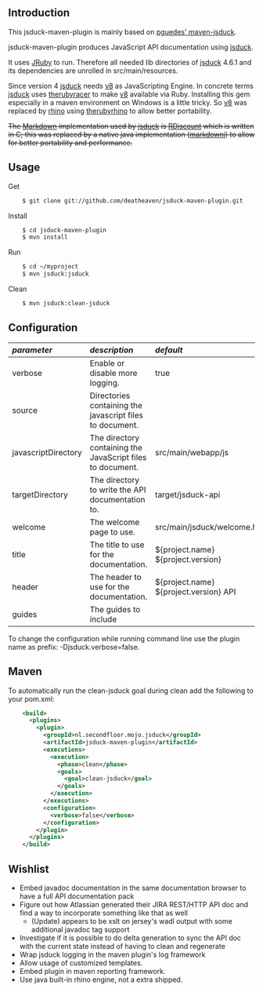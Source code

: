 Introduction
------------

This jsduck-maven-plugin is mainly based on [pguedes' maven-jsduck](https://github.com/pguedes/maven-jsduck).

jsduck-maven-plugin produces JavaScript API documentation using [jsduck](http://rubygems.org/gems/jsduck).

It uses [JRuby](http://www.jruby.org/) to run. Therefore all needed lib directories of 
[jsduck](http://rubygems.org/gems/jsduck) 4.6.1 and its dependencies are unrolled in src/main/resources.

Since version 4 [jsduck](http://rubygems.org/gems/jsduck) needs [v8](http://code.google.com/p/v8/) as JavaScripting 
Engine. In concrete terms [jsduck](http://rubygems.org/gems/jsduck) uses 
[therubyracer](https://github.com/cowboyd/therubyracer) to make [v8](http://code.google.com/p/v8/) available via Ruby. 
Installing this gem especially in a maven environment on Windows is a little tricky. 
So [v8](http://code.google.com/p/v8/) was replaced by [rhino](https://developer.mozilla.org/en-US/docs/Rhino) 
using [therubyrhino](https://github.com/cowboyd/therubyrhino) to allow better portability.

~~The [Markdown](http://daringfireball.net/projects/markdown/) implementation used by [jsduck](http://rubygems.org/gems/jsduck)
is [RDiscount](http://rubygems.org/gems/rdiscount) which is written in C; this was replaced by a native java implementation
([markdownj](http://code.google.com/p/markdownj/)) to allow for better portability and performance.~~


Usage
-----
Get

```sh
    $ git clone git://github.com/deatheaven/jsduck-maven-plugin.git
```
Install

```sh
    $ cd jsduck-maven-plugin
    $ mvn install
```
Run

```sh
    $ cd ~/myproject
    $ mvn jsduck:jsduck
```
Clean

```sh
    $ mvn jsduck:clean-jsduck
```

Configuration
-------------

| *parameter*            | *description*                                               | *default*                               |
|:-----------------------|:------------------------------------------------------------|:----------------------------------------|
|  verbose               | Enable or disable more logging.                             |  true                                   |
|  source                | Directories containing the javascript files to document.    |                                         |
|  javascriptDirectory   | The directory containing the JavaScript files to document.  |  src/main/webapp/js                     |
|  targetDirectory       | The directory to write the API documentation to.            |  target/jsduck-api                      |
|  welcome               | The welcome page to use.                                    |  src/main/jsduck/welcome.html           |
|  title                 | The title to use for the documentation.                     |  ${project.name} ${project.version}     |
|  header                | The header to use for the documentation.                    |  ${project.name} ${project.version} API |
|  guides                | The guides to include                                       |                                         |

To change the configuration while running command line use the plugin name as prefix: -Djsduck.verbose=false.

Maven
-----
To automatically run the clean-jsduck goal during clean add the following to your pom.xml:

```xml
    <build>
      <plugins>
        <plugin>
          <groupId>nl.secondfloor.mojo.jsduck</groupId>
          <artifactId>jsduck-maven-plugin</artifactId>
          <executions>
            <execution>
              <phase>clean</phase>
              <goals>
                <goal>clean-jsduck</goal>
              </goals>
            </execution>
          </executions>
          <configuration>
            <verbose>false</verbose>
          </configuration>
        </plugin>
      </plugins>
    </build>
```

Wishlist
--------
* Embed javadoc documentation in the same documentation browser to have a full API documentation pack
* Figure out how Atlassian generated their JIRA REST/HTTP API doc and find a way to incorporate something like that as well
  * (Update) appears to be xslt on jersey's wadl output with some additional javadoc tag support
* Investigate if it is possible to do delta generation to sync the API doc with the current state instead of having to clean and regenerate
* Wrap jsduck logging in the maven plugin's log framework
* Allow usage of customized templates.
* Embed plugin in maven reporting framework.
* Use java built-in rhino engine, not a extra shipped.
